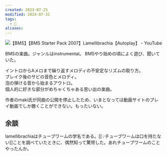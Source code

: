 ```yaml
---
created: 2023-07-25
modified: 2024-07-31
tags:
  - 🎥
aliases: 
---
```

![【BMS】【BMS Starter Pack 2007】Lamellibrachia【Autoplay】 - YouTube](https://www.youtube.com/watch?v=I8GNY-DrtYs)

BMSの楽曲。ジャンルはinstrumental。  BMSやり始めの頃によく遊び、聞いていた。

イントロからAメロまで繰り返すメロディの不安定なリズムの取り方。  
ブレイク後のサビの音色とメロディ。  
泡の弾ける音から始まるアウトロ。  
個人的に好きな部分がめちゃくちゃある思い出の楽曲。

作者のmaki氏が同曲の公開を停止したため、いまとなっては動画サイトのプレイ動画でしか聴くことができない。もったいない。

## 余談
lamellibrachiaはチューブワームの学名である。[[💡チューブワームは口を持たない]]ことを調べていたときに、偶然知って驚愕した。あれチューブワームのことやったんか。